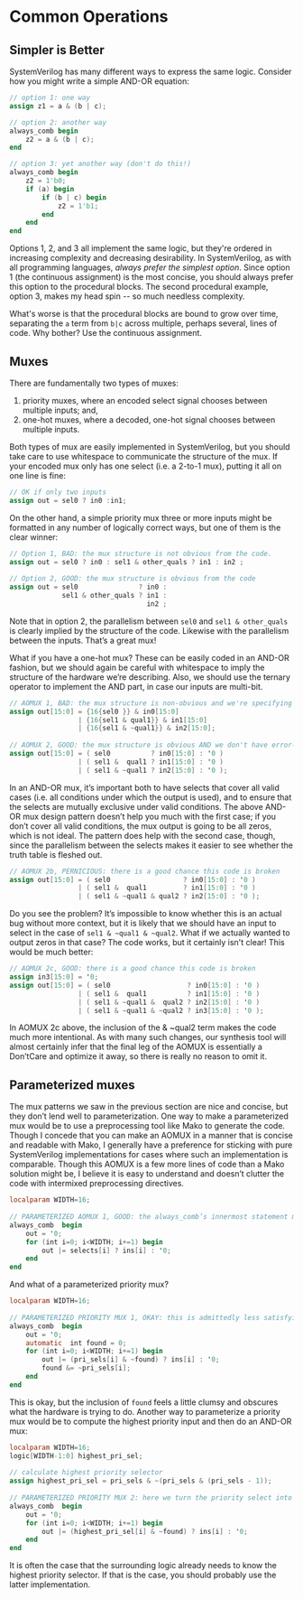 # Common Operations

## Simpler is Better

SystemVerilog has many different ways to express the same logic.  Consider how you might write a simple AND-OR equation:

~~~verilog
// option 1: one way
assign z1 = a & (b | c);

// option 2: another way
always_comb begin
	z2 = a & (b | c);
end

// option 3: yet another way (don't do this!)
always_comb begin
	z2 = 1'b0;
	if (a) begin
		if (b | c) begin
			z2 = 1'b1;
		end
	end
end
~~~

Options 1, 2, and 3 all implement the same logic, but they're ordered in increasing complexity and decreasing desirability.  In SystemVerilog, as with all programming languages, *always prefer the simplest option*.  Since option 1 (the continuous assignment) is the most concise, you should always prefer this option to the procedural blocks.  The second procedural example, option 3, makes my head spin -- so much needless complexity.  

What's worse is that the procedural blocks are bound to grow over time, separating the `a` term from `b|c` across multiple, perhaps several, lines of code.  Why bother?  Use the continuous assignment.

## Muxes
There are fundamentally two types of muxes:
1.  priority muxes, where an encoded select signal chooses between multiple inputs; and,
2.  one-hot muxes, where a decoded, one-hot signal chooses between multiple inputs.
 
Both types of mux are easily implemented in SystemVerilog, but you should take care to use whitespace to communicate the structure of the mux. If your encoded mux only has one select (i.e. a 2-to-1 mux), putting it all on one line is fine:

~~~verilog
// OK if only two inputs  
assign out = sel0 ? in0 :in1;
~~~
 On the other hand, a simple priority mux three or more inputs might be formatted in any number of logically correct ways, but one of them is the clear winner:

~~~verilog
// Option 1, BAD: the mux structure is not obvious from the code.  
assign out = sel0 ? in0 : sel1 & other_quals ? in1 : in2 ;  
  
// Option 2, GOOD: the mux structure is obvious from the code  
assign out = sel0               ? in0 :  
             sel1 & other_quals ? in1 :  
                                  in2 ;
~~~
 
Note that in option 2, the parallelism between `sel0` and `sel1 & other_quals`  is clearly implied by the structure of the code. Likewise with the parallelism between the inputs. That’s a great mux!

What if you have a one-hot mux? These can be easily coded in an AND-OR fashion, but we should again be careful with whitespace to imply the structure of the hardware we’re describing. Also, we should use the ternary operator to implement the AND part, in case our inputs are multi-bit.

~~~verilog
// AOMUX 1, BAD: the mux structure is non-obvious and we're specifying widths when we shouldn't have to.  
assign out[15:0] = {16{sel0 }} & in0[15:0]  
                 | {16{sel1 & qual1}} & in1[15:0]  
                 | {16{sel1 & ~qual1}} & in2[15:0];  
  
// AOMUX 2, GOOD: the mux structure is obvious AND we don't have error-prone constants cluttering the code  
assign out[15:0] = ( sel0          ? in0[15:0] : '0 )  
                 | ( sel1 &  qual1 ? in1[15:0] : '0 )  
                 | ( sel1 & ~qual1 ? in2[15:0] : '0 );
~~~

In an AND-OR mux, it’s important both to have selects that cover all valid cases (i.e. all conditions under which the output is used), and to ensure that the selects are mutually exclusive under valid conditions. The above AND-OR mux design pattern doesn’t help you much with the first case; if you don’t cover all valid conditions, the mux output is going to be all zeros, which is not ideal. The pattern does help with the second case, though, since the parallelism between the selects makes it easier to see whether the truth table is fleshed out.

~~~verilog
// AOMUX 2b, PERNICIOUS: there is a good chance this code is broken  
assign out[15:0] = ( sel0                  ? in0[15:0] : '0 )  
                 | ( sel1 &  qual1         ? in1[15:0] : '0 )  
                 | ( sel1 & ~qual1 & qual2 ? in2[15:0] : '0 );
~~~
 
Do you see the problem? It’s impossible to know whether this is an actual bug without more context, but it is likely that we should have an input to select in the case of `sel1 & ~qual1 & ~qual2`. What if we actually wanted to output zeros in that case? The code works, but it certainly isn't clear! This would be much better:

~~~verilog
// AOMUX 2c, GOOD: there is a good chance this code is broken  
assign in3[15:0] = '0;  
assign out[15:0] = ( sel0                   ? in0[15:0] : '0 )  
                 | ( sel1 &  qual1          ? in1[15:0] : '0 )  
                 | ( sel1 & ~qual1 &  qual2 ? in2[15:0] : '0 )  
                 | ( sel1 & ~qual1 & ~qual2 ? in3[15:0] : '0 );
~~~
  
In AOMUX 2c above, the inclusion of the & ~qual2 term makes the code much more intentional. As with many such changes, our synthesis tool will almost certainly infer that the final leg of the AOMUX is essentially a Don’tCare and optimize it away, so there is really no reason to omit it.

## Parameterized muxes

The mux patterns we saw in the previous section are nice and concise, but they don’t lend well to parameterization. One way to make a parameterized mux would be to use a preprocessing tool like Mako to generate the code. Though I concede that you can make an AOMUX in a manner that is concise and readable with Mako, I generally have a preference for sticking with pure SystemVerilog implementations for cases where such an implementation is comparable. Though this AOMUX is a few more lines of code than a Mako solution might be, I believe it is easy to understand and doesn’t clutter the code with intermixed preprocessing directives.

~~~verilog
localparam WIDTH=16;  
  
// PARAMETERIZED AOMUX 1, GOOD: the always_comb’s innermost statement mirrors our previous AOMUX example  
always_comb  begin  
	out = '0;  
	for (int i=0; i<WIDTH; i+=1) begin  
		out |= selects[i] ? ins[i] : '0;  
	end  
end
~~~

And what of a parameterized priority mux?

~~~verilog
localparam WIDTH=16;  
  
// PARAMETERIZED PRIORITY MUX 1, OKAY: this is admittedly less satisfying than the AOMUX.  
always_comb  begin  
	out = '0;  
	automatic  int found = 0;  
	for (int i=0; i<WIDTH; i+=1) begin  
		out |= (pri_sels[i] & ~found) ? ins[i] : '0;  
		found &= ~pri_sels[i];  
	end  
end
~~~

This is okay, but the inclusion of `found` feels a little clumsy and obscures what the hardware is trying to do. Another way to parameterize a priority mux would be to compute the highest priority input and then do an AND-OR mux:

~~~verilog
localparam WIDTH=16;  
logic[WIDTH-1:0] highest_pri_sel;  
  
// calculate highest priority selector  
assign highest_pri_sel = pri_sels & ~(pri_sels & (pri_sels - 1));  
  
// PARAMETERIZED PRIORITY MUX 2: here we turn the priority select into a one-hot select, and feed it to an AND-OR mux  
always_comb  begin  
	out = '0;  
	for (int i=0; i<WIDTH; i+=1) begin  
		out |= (highest_pri_sel[i] & ~found) ? ins[i] : '0;  
	end  
end
~~~

It is often the case that the surrounding logic already needs to know the highest priority selector. If that is the case, you should probably use the latter implementation.
